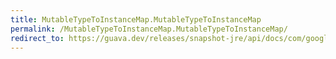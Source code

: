 ```yaml
---
title: MutableTypeToInstanceMap.MutableTypeToInstanceMap
permalink: /MutableTypeToInstanceMap.MutableTypeToInstanceMap/
redirect_to: https://guava.dev/releases/snapshot-jre/api/docs/com/google/common/reflect/MutableTypeToInstanceMap.html#MutableTypeToInstanceMap--
---
```


